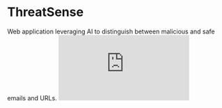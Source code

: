 # ThreatSense
Web application leveraging AI to distinguish between malicious and safe emails and URLs.
![Poster TreatSensePro](https://github.com/DinorahGV02/ThreatSense/blob/feb67ff9aa4638dc6aefa0b5c33aa81b1042ddc4/ThreatSense%20Pro.pdf)

